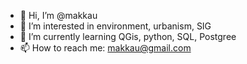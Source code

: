 - 👋 Hi, I’m @makkau
- 👀 I’m interested in environment, urbanism, SIG
- 🌱 I’m currently learning QGis, python, SQL, Postgree
- 📫 How to reach me: makkau@gmail.com
  

<!---
makkau/makkau is a ✨ special ✨ repository because its `README.md` (this file) appears on your GitHub profile.
You can click the Preview link to take a look at your changes.
--->
